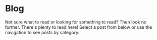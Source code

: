 # Blog

Not sure what to read or looking for something to read? Then look no further.
There's plenty to read here! Select a post from below or use the navigation to see posts by category.

